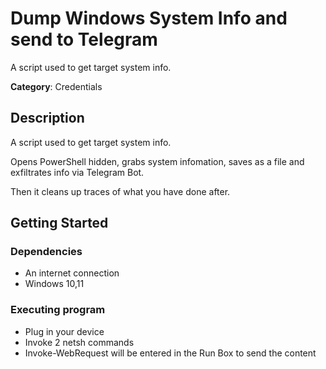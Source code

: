 # Dump Windows System Info and send to Telegram

A script used to get target system info.

**Category**: Credentials

## Description

A script used to get target system info.

Opens PowerShell hidden, grabs system infomation, saves as a file and exfiltrates info via Telegram Bot.

Then it cleans up traces of what you have done after.

## Getting Started

### Dependencies

* An internet connection
* Windows 10,11

### Executing program

* Plug in your device
* Invoke 2 netsh commands
* Invoke-WebRequest will be entered in the Run Box to send the content
